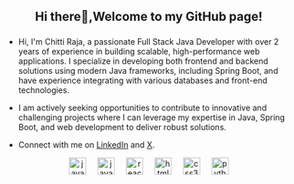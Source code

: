 <h2 align="center">Hi there👋,Welcome to my GitHub page!</h2>

###  
- Hi, I'm Chitti Raja, a passionate Full Stack Java Developer with over 2 years of experience in building scalable, high-performance web applications.
I specialize in developing both frontend and backend solutions using modern Java frameworks, including Spring Boot, and have experience integrating with various databases and front-end technologies.

- I am actively seeking opportunities to contribute to innovative and challenging projects where I can leverage my expertise in Java, Spring Boot, and web development to deliver robust solutions.
- Connect with me on [LinkedIn](https://www.linkedin.com/in/chitti-kottapalli/) and [X](https://twitter.com/ChittirajchariK).

<div align="center" >
  <img src="https://cdn.iconscout.com/icon/free/png-256/free-java-23-225999.png?f=webp&w=256" height="30" alt="javascript logo" />
  <img width="12" />
  <img src="https://cdn.jsdelivr.net/gh/devicons/devicon/icons/javascript/javascript-original.svg" height="30" alt="javascript logo"  />
  <img width="12" />
  <img src="https://cdn.jsdelivr.net/gh/devicons/devicon/icons/react/react-original.svg" height="30" alt="react logo"  />
  <img width="12" />
  <img src="https://cdn.jsdelivr.net/gh/devicons/devicon/icons/html5/html5-original.svg" height="30" alt="html5 logo"  />
  <img width="12" />
  <img src="https://cdn.jsdelivr.net/gh/devicons/devicon/icons/css3/css3-original.svg" height="30" alt="css3 logo"  />
  <img width="12" />
  <img src="https://cdn.jsdelivr.net/gh/devicons/devicon/icons/python/python-original.svg" height="30" alt="python logo"  />
</div>

###

###



###
